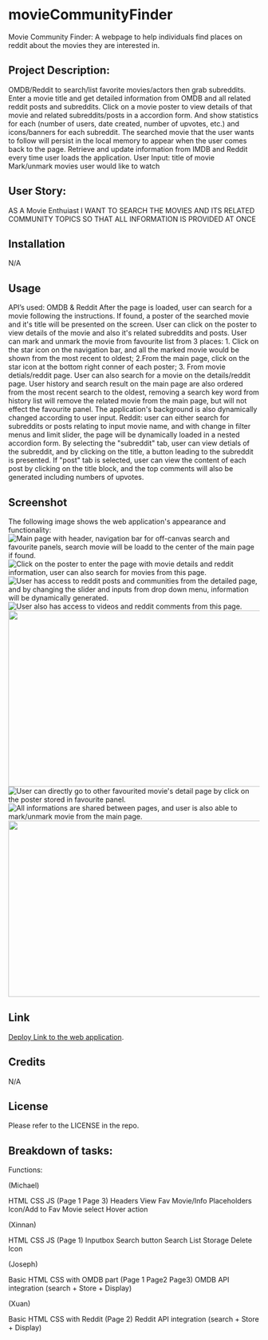 # movieCommunityFinder
Movie Community Finder:
A webpage to help individuals find places on reddit about the movies they are interested in.

## Project Description: 

OMDB/Reddit to search/list favorite movies/actors then grab subreddits.
Enter a movie title and get detailed information from OMDB and all related reddit posts and subreddits.
Click on a movie poster to view details of that movie and related subreddits/posts in a accordion form.
And show statistics for each (number of users, date created, number of upvotes, etc.) and icons/banners for each subreddit.
The searched movie that the user wants to follow will persist in the local memory to appear when the user comes back to the page.
Retrieve and update information from IMDB and Reddit every time user loads the application.
User Input: title of movie
Mark/unmark movies user would like to watch 

## User Story:

AS A Movie Enthuiast 
I WANT TO SEARCH THE MOVIES AND ITS RELATED COMMUNITY TOPICS
SO THAT ALL INFORMATION IS PROVIDED AT ONCE

## Installation

N/A

## Usage

API’s used:
OMDB & Reddit
After the page is loaded, user can search for a movie following the instructions. If found, a poster of the searched movie and it's title will be presented on the screen. User can click on the poster to view details of the movie and also it's related subreddits and posts. User can mark and unmark the movie from favourite list from 3 places: 1. Click on the star icon on the navigation bar, and all the marked movie would be shown from the most recent to oldest; 2.From the main page, click on the star icon at the bottom right conner of each poster; 3. From movie detials/reddit page. User can also search for a movie on the details/reddit page. User history and search result on the main page are also ordered from the most recent search to the oldest, removing a search key word from history list will remove the related movie from the main page, but will not effect the favourite panel. The application's background is also dynamically changed according to user input. 
Reddit: user can either search for subreddits or posts relating to input movie name, and with change in filter menus and limit slider, the page will be dynamically loaded in a nested accordion form. By selecting the "subreddit" tab, user can view detials of the subreddit, and by clicking on the title, a button leading to the subreddit is presented. If "post" tab is selected, user can view the content of each post by clicking on the title block, and the top comments will also be generated including numbers of upvotes. 

## Screenshot

The following image shows the web application's appearance and functionality:
![Main page with header, navigation bar for off-canvas search and favourite panels, search movie will be loadd to the center of the main page if found.](./assets/images/chrome-capture-1.gif)
![Click on the poster to enter the page with movie details and reddit information, user can also search for movies from this page.](./assets/images/chrome-capture-2.gif)
![User has access to reddit posts and communities from the detailed page, and by changing the slider and inputs from drop down menu, information will be dynamically generated.](./assets/images/chrome-capture-3.gif)
![User also has access to videos and reddit comments from this page.](./assets/images/chrome-capture-4.gif)
<img src="/assets/images/chrome-capture-5.gif" width="720" height="353"/>
![User can directly go to other favourited movie's detail page by click on the poster stored in favourite panel.](./assets/images/chrome-capture-6.gif)
![All informations are shared between pages, and user is also able to mark/unmark movie from the main page.](./assets/images/chrome-capture-7.gif)
<img src="/assets/images/chrome-capture-8.gif" width="720" height="353"/>

## Link

[Deploy Link to the web application](https://xinnnan.github.io/movieCommunityFinder/index.html).

## Credits

N/A

## License

Please refer to the LICENSE in the repo.

## Breakdown of tasks:

Functions: 

(Michael)

HTML CSS JS (Page 1 Page 3)
	Headers 
	View Fav 
	Movie/Info Placeholders 
	Icon/Add to Fav
	Movie select 
	Hover action

(Xinnan)

HTML CSS JS (Page 1)
Inputbox 
Search button 
Search List Storage 
Delete Icon 
	
(Joseph)

Basic HTML CSS with OMDB part (Page 1 Page2 Page3)
OMDB API integration  (search + Store + Display)


(Xuan)

Basic HTML CSS with Reddit (Page 2)
Reddit API integration (search + Store + Display)


